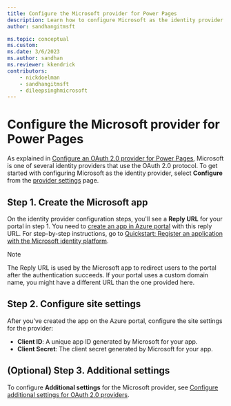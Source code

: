 ```yaml
---
title: Configure the Microsoft provider for Power Pages
description: Learn how to configure Microsoft as the identity provider for Power Pages.
author: sandhangitmsft

ms.topic: conceptual
ms.custom: 
ms.date: 3/6/2023
ms.author: sandhan
ms.reviewer: kkendrick
contributors:
    - nickdoelman
    - sandhangitmsft
    - dileepsinghmicrosoft
---
```


# Configure the Microsoft provider for Power Pages

As explained in [Configure an OAuth 2.0 provider for Power Pages](oauth2-provider.md), Microsoft is one of several identity providers that use the OAuth 2.0 protocol. To get started with configuring Microsoft as the identity provider, select **Configure** from the [provider settings](/power-apps/maker/portals/configure/use-simplified-authentication-configuration#add-configure-or-delete-an-identity-provider) page.

## Step 1. Create the Microsoft app

On the identity provider configuration steps, you'll see a **Reply URL** for your portal in step 1. You need to [create an app in Azure portal](https://aka.ms/AppRegistrations) with this reply URL. For step-by-step instructions, go to [Quickstart: Register an application with the Microsoft identity platform](/azure/active-directory/develop/quickstart-register-app).

> [!NOTE]
> The Reply URL is used by the Microsoft app to redirect users to the portal after the authentication succeeds. If your portal uses a custom domain name, you might have a different URL than the one provided here.​

## Step 2. Configure site settings

After you've created the app on the Azure portal, configure the site settings for the provider:

- **Client ID**: A unique app ID generated by Microsoft for your app.​
- **Client Secret**: The client secret generated by Microsoft for your app.

## (Optional) Step 3. Additional settings

To configure **Additional settings** for the Microsoft provider, see [Configure additional settings for OAuth 2.0 providers](oauth2-settings.md).

